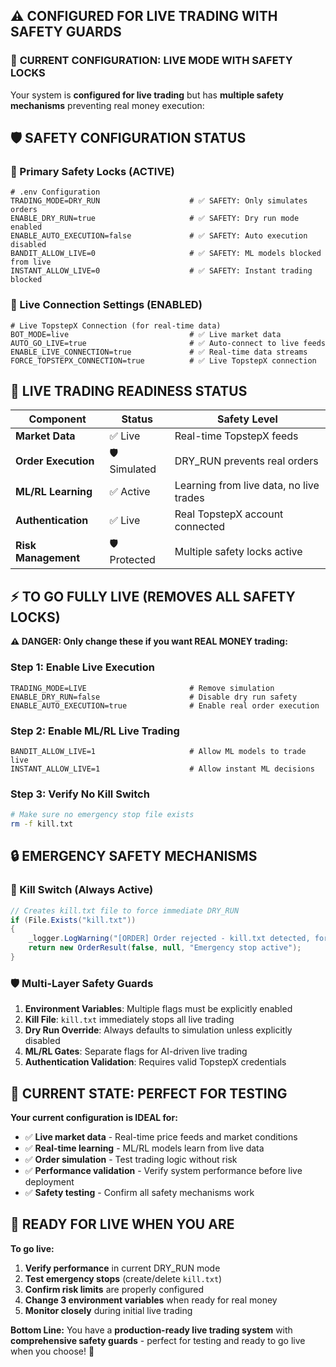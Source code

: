 ## ⚠️ **CONFIGURED FOR LIVE TRADING WITH SAFETY GUARDS**

### 🔴 **CURRENT CONFIGURATION: LIVE MODE WITH SAFETY LOCKS**

Your system is **configured for live trading** but has **multiple safety mechanisms** preventing real money execution:

## 🛡️ **SAFETY CONFIGURATION STATUS**

### **🔐 Primary Safety Locks (ACTIVE)**
```properties
# .env Configuration
TRADING_MODE=DRY_RUN                    # ✅ SAFETY: Only simulates orders
ENABLE_DRY_RUN=true                     # ✅ SAFETY: Dry run mode enabled  
ENABLE_AUTO_EXECUTION=false             # ✅ SAFETY: Auto execution disabled
BANDIT_ALLOW_LIVE=0                     # ✅ SAFETY: ML models blocked from live
INSTANT_ALLOW_LIVE=0                    # ✅ SAFETY: Instant trading blocked
```

### **🎯 Live Connection Settings (ENABLED)**
```properties
# Live TopstepX Connection (for real-time data)
BOT_MODE=live                           # ✅ Live market data
AUTO_GO_LIVE=true                       # ✅ Auto-connect to live feeds
ENABLE_LIVE_CONNECTION=true             # ✅ Real-time data streams
FORCE_TOPSTEPX_CONNECTION=true          # ✅ Live TopstepX connection
```

## 🚦 **LIVE TRADING READINESS STATUS**

| **Component** | **Status** | **Safety Level** |
|---------------|------------|------------------|
| **Market Data** | ✅ Live | Real-time TopstepX feeds |
| **Order Execution** | 🛡️ Simulated | DRY_RUN prevents real orders |
| **ML/RL Learning** | ✅ Active | Learning from live data, no live trades |
| **Authentication** | ✅ Live | Real TopstepX account connected |
| **Risk Management** | 🛡️ Protected | Multiple safety locks active |

## ⚡ **TO GO FULLY LIVE (REMOVES ALL SAFETY LOCKS)**

**⚠️ DANGER: Only change these if you want REAL MONEY trading:**

### **Step 1: Enable Live Execution**
```properties
TRADING_MODE=LIVE                       # Remove simulation
ENABLE_DRY_RUN=false                    # Disable dry run safety
ENABLE_AUTO_EXECUTION=true              # Enable real order execution  
```

### **Step 2: Enable ML/RL Live Trading**
```properties
BANDIT_ALLOW_LIVE=1                     # Allow ML models to trade live
INSTANT_ALLOW_LIVE=1                    # Allow instant ML decisions
```

### **Step 3: Verify No Kill Switch**
```bash
# Make sure no emergency stop file exists
rm -f kill.txt
```

## 🔒 **EMERGENCY SAFETY MECHANISMS**

### **🚨 Kill Switch (Always Active)**
```csharp
// Creates kill.txt file to force immediate DRY_RUN
if (File.Exists("kill.txt"))
{
    _logger.LogWarning("[ORDER] Order rejected - kill.txt detected, forcing DRY_RUN");
    return new OrderResult(false, null, "Emergency stop active");
}
```

### **🛡️ Multi-Layer Safety Guards**
1. **Environment Variables**: Multiple flags must be explicitly enabled
2. **Kill File**: `kill.txt` immediately stops all live trading
3. **Dry Run Override**: Always defaults to simulation unless explicitly disabled
4. **ML/RL Gates**: Separate flags for AI-driven live trading
5. **Authentication Validation**: Requires valid TopstepX credentials

## 🎯 **CURRENT STATE: PERFECT FOR TESTING**

**Your current configuration is IDEAL for:**
- ✅ **Live market data** - Real-time price feeds and market conditions
- ✅ **Real-time learning** - ML/RL models learn from live data 
- ✅ **Order simulation** - Test trading logic without risk
- ✅ **Performance validation** - Verify system performance before live deployment
- ✅ **Safety testing** - Confirm all safety mechanisms work

## 🚀 **READY FOR LIVE WHEN YOU ARE**

**To go live:**
1. **Verify performance** in current DRY_RUN mode
2. **Test emergency stops** (create/delete `kill.txt`)
3. **Confirm risk limits** are properly configured  
4. **Change 3 environment variables** when ready for real money
5. **Monitor closely** during initial live trading

**Bottom Line:** You have a **production-ready live trading system** with **comprehensive safety guards** - perfect for testing and ready to go live when you choose! 🎯